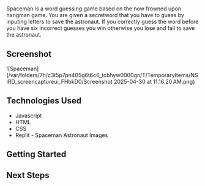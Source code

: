 # <Spaceman>
Spaceman is a word guessing game based on the now frowned upon hangman game. You are given a secretword that you have to guess by inputing letters to save the astronaut. If you correctly guess the word before you have six incorrect guesses you win otherwise you lose and fail to save the astronaut.

## Screenshot
![Spaceman](/var/folders/7h/c3t5p7pn405g6t6c6_tcbhyw0000gn/T/TemporaryItems/NSIRD_screencaptureui_FHbkD0/Screenshot 2025-04-30 at 11.16.20 AM.png) 

## Technologies Used
* Javascript
* HTML
* CSS
* Replit - Spaceman Astronaut Images

## Getting Started


## Next Steps

